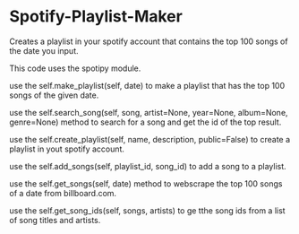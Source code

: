 # Spotify-Playlist-Maker
Creates a playlist in your spotify account that contains the top 100 songs of the date you input.

This code uses the spotipy module. 

use the self.make_playlist(self, date) to make a playlist that has the top 100 songs of the given date.

use the self.search_song(self, song, artist=None, year=None, album=None, genre=None) method to search for a song and get the id of the top result. 

use the self.create_playlist(self, name, description, public=False) to create a playlist in yout spotify account.

use the self.add_songs(self, playlist_id, song_id) to add a song to a playlist.

use the self.get_songs(self, date) method to webscrape the top 100 songs of a date from billboard.com.

use the self.get_song_ids(self, songs, artists) to ge tthe song ids from a list of song titles and artists.

